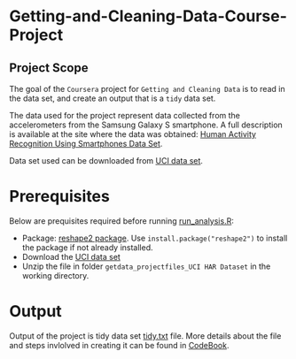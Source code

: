 # Getting-and-Cleaning-Data-Course-Project


## Project Scope
The goal of the `Coursera` project for `Getting and Cleaning Data` is to read in the data set, and create an output that is a `tidy` data set.

The data used for the project represent data collected from the accelerometers from the Samsung Galaxy S smartphone. A full description is available at the site where the data was obtained: [Human Activity Recognition Using Smartphones Data Set](http://archive.ics.uci.edu/ml/datasets/Human+Activity+Recognition+Using+Smartphones).

Data set used can be downloaded from [UCI data set](https://d396qusza40orc.cloudfront.net/getdata%2Fprojectfiles%2FUCI%20HAR%20Dataset.zip).

# Prerequisites
Below are prequisites required before running [run_analysis.R](run_analysis.R):

- Package: [reshape2 package](http://cran.r-project.org/web/packages/reshape2/index.html). Use `install.package("reshape2")` to install the package if not already installed.
- Download the [UCI data set](https://d396qusza40orc.cloudfront.net/getdata%2Fprojectfiles%2FUCI%20HAR%20Dataset.zip)
- Unzip the file in folder `getdata_projectfiles_UCI HAR Dataset` in the working directory.

# Output

Output of the project is tidy data set [tidy.txt](tidy.txt) file. More details about the file and steps invlolved in creating it can be found in [CodeBook](CodeBook.md).
